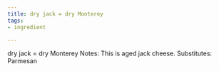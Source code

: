 ```yaml
---
title: dry jack = dry Monterey
tags:
- ingredient

---
```

dry jack = dry Monterey Notes: This is aged jack cheese. Substitutes: Parmesan
